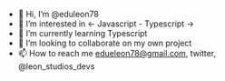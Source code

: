 - 👋 Hi, I’m @eduleon78
- 👀 I’m interested in <- Javascript - Typescript ->
- 🌱 I’m currently learning Typescript
- 💞️ I’m looking to collaborate on my own project
- 📫 How to reach me edueleon78@gmail.com, twitter, @leon_studios_devs

<!---
eduleon78/eduleon78 is a ✨ special ✨ repository because its `README.md` (this file) appears on your GitHub profile.
You can click the Preview link to take a look at your changes.
--->
